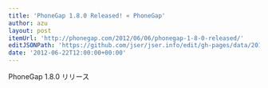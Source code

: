 ```yaml
---
title: 'PhoneGap 1.8.0 Released! « PhoneGap'
author: azu
layout: post
itemUrl: 'http://phonegap.com/2012/06/06/phonegap-1-8-0-released/'
editJSONPath: 'https://github.com/jser/jser.info/edit/gh-pages/data/2012/06/index.json'
date: '2012-06-22T12:00:00+00:00'
---
```

PhoneGap 1.8.0 リリース
